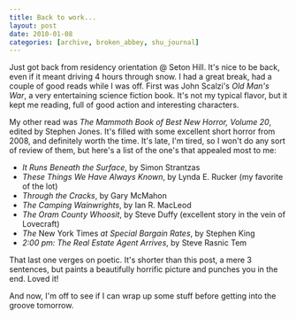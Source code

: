 ```yaml
---
title: Back to work...
layout: post
date: 2010-01-08
categories: [archive, broken_abbey, shu_journal]
---
```


Just got back from residency orientation @ Seton Hill. It's nice to be back,
even if it meant driving 4 hours through snow. I had a great break, had a couple
of good reads while I was off. First was John Scalzi's _Old Man's War_, a very
entertaining science fiction book. It's not my typical flavor, but it kept me
reading, full of good action and interesting characters.

My other read was _The Mammoth Book of Best New Horror, Volume 20_, edited by
Stephen Jones. It's filled with some excellent short horror from 2008, and
definitely worth the time. It's late, I'm tired, so I won't do any sort of
review of them, but here's a list of the one's that appealed most to me:

- _It Runs Beneath the Surface_, by Simon Strantzas
- _These Things We Have Always Known_, by Lynda E. Rucker (my favorite of the
  lot)
- _Through the Cracks_, by Gary McMahon
- _The Camping Wainwrights_, by Ian R. MacLeod
- _The Oram County Whoosit_, by Steve Duffy (excellent story in the vein of
  Lovecraft)
- _The_ New York Times _at Special Bargain Rates_, by Stephen King
- _2:00 pm: The Real Estate Agent Arrives_, by Steve Rasnic Tem

That last one verges on poetic. It's shorter than this post, a mere 3 sentences,
but paints a beautifully horrific picture and punches you in the end. Loved it!

And now, I'm off to see if I can wrap up some stuff before getting into the
groove tomorrow.
